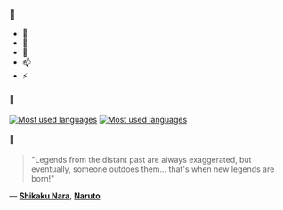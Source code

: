 ### 👋

- 🔭
- 🌱
- 💬
- 📫
- ⚡

#### 🧏

[![Most used languages](https://github-readme-stats-aynah.vercel.app/api/top-langs/?username=aynh&theme=solarized-dark&langs_count=6&layout=compact&hide_title=true)](https://github.com/anuraghazra/github-readme-stats#gh-dark-mode-only)
[![Most used languages](https://github-readme-stats-aynah.vercel.app/api/top-langs/?username=aynh&theme=solarized-light&langs_count=6&layout=compact&hide_title=true)](https://github.com/anuraghazra/github-readme-stats#gh-light-mode-only)

#### 💬

> "Legends from the distant past are always exaggerated, but eventually, someone outdoes them... that's when new legends are born!"

&mdash; [**Shikaku Nara**](https://myanimelist.net/character.php?q=Shikaku%20Nara&cat=character), [**Naruto**](https://myanimelist.net/search/all?q=Naruto&cat=all)
